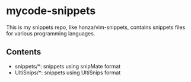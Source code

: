 # mycode-snippets

This is my snippets repo, like honza/vim-snippets, 
contains snippets files for various programming languages.

## Contents

- snippets/*: snippets using snipMate format
- UltiSnips/*: snippets using UltiSnips format
